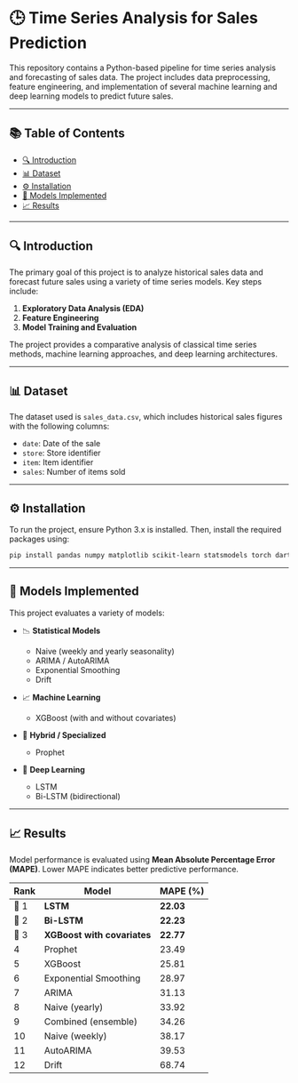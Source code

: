 
# 🕒 Time Series Analysis for Sales Prediction

This repository contains a Python-based pipeline for time series analysis and forecasting of sales data. The project includes data preprocessing, feature engineering, and implementation of several machine learning and deep learning models to predict future sales.

---

## 📚 Table of Contents

* [🔍 Introduction](##introduction)
* [📊 Dataset](##dataset)
* [⚙️ Installation](##installation)
* [🧠 Models Implemented](##models-implemented)
* [📈 Results](##results)

---

## 🔍 Introduction

The primary goal of this project is to analyze historical sales data and forecast future sales using a variety of time series models. Key steps include:

1. **Exploratory Data Analysis (EDA)**
2. **Feature Engineering**
3. **Model Training and Evaluation**

The project provides a comparative analysis of classical time series methods, machine learning approaches, and deep learning architectures.

---

## 📊 Dataset

The dataset used is `sales_data.csv`, which includes historical sales figures with the following columns:

* `date`: Date of the sale
* `store`: Store identifier
* `item`: Item identifier
* `sales`: Number of items sold

---

## ⚙️ Installation

To run the project, ensure Python 3.x is installed. Then, install the required packages using:

```bash
pip install pandas numpy matplotlib scikit-learn statsmodels torch darts
```

---

## 🧠 Models Implemented

This project evaluates a variety of models:

* 📉 **Statistical Models**

  * Naive (weekly and yearly seasonality)
  * ARIMA / AutoARIMA
  * Exponential Smoothing
  * Drift

* 📈 **Machine Learning**

  * XGBoost (with and without covariates)

* 🔮 **Hybrid / Specialized**

  * Prophet

* 🤖 **Deep Learning**

  * LSTM
  * Bi-LSTM (bidirectional)

---

## 📈 Results

Model performance is evaluated using **Mean Absolute Percentage Error (MAPE)**. Lower MAPE indicates better predictive performance.

| Rank | Model                       | MAPE (%)  |
| ---- | --------------------------- | --------- |
| 🥇 1 | **LSTM**                    | **22.03** |
| 🥈 2 | **Bi-LSTM**                 | **22.23** |
| 🥉 3 | **XGBoost with covariates** | **22.77** |
| 4    | Prophet                     | 23.49     |
| 5    | XGBoost                     | 25.81     |
| 6    | Exponential Smoothing       | 28.97     |
| 7    | ARIMA                       | 31.13     |
| 8    | Naive (yearly)              | 33.92     |
| 9    | Combined (ensemble)         | 34.26     |
| 10   | Naive (weekly)              | 38.17     |
| 11   | AutoARIMA                   | 39.53     |
| 12   | Drift                       | 68.74     |

